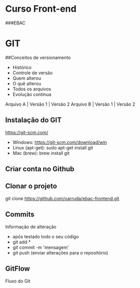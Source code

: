 # Curso Front-end
###EBAC

# GIT
##Conceitos de versionamento
  - Histórico
  - Controle de versão
  - Quem alterou
  - O quê alterou
  - Todos os arquivos
  - Evolução contínua
  
 Arquivo A | Versão 1 | Versão 2
 Arquivo B | Versão 1 | Versão 2
 
 ## Instalação do GIT
 https://git-scm.com/
 
 - Windows: https://git-scm.com/download/win
 - Linux (apt-get): sudo apt-get install git
 - Mac (brew): brew install git
 
 ## Criar conta no Github
 
 ## Clonar o projeto
 git clone https://github.com/oarruda/ebac-frontend.git
 
 ## Commits
 Informação de alteração
 - após testado todo o seu código
 - git add *
 - git commit -m 'mensagem'
 - git push (enviar alterações para o repositório)
 ## GitFlow
 Fluxo do Git
